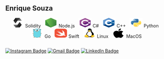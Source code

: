 ## Enrique Souza

<!-- Technology Icons -->
<div align="center">
  <!-- Placeholder for Bitcoin -->
  <!-- Placeholder for Ethereum -->
  <img src="https://raw.githubusercontent.com/devicons/devicon/master/icons/solidity/solidity-original.svg" width="40" height="30" alt="Solidity" /> Solidity &nbsp;
  <img src="https://raw.githubusercontent.com/devicons/devicon/master/icons/nodejs/nodejs-original.svg" width="40" height="30" alt="Node.js" /> Node.js &nbsp;
  <img src="https://raw.githubusercontent.com/devicons/devicon/master/icons/csharp/csharp-original.svg" width="40" height="30" alt="C#" /> C# &nbsp;
  <!-- Adding C++ Icon -->
  <img src="https://raw.githubusercontent.com/devicons/devicon/master/icons/cplusplus/cplusplus-original.svg" width="40" height="30" alt="C++" /> C++ &nbsp;
  <img src="https://raw.githubusercontent.com/devicons/devicon/master/icons/python/python-original.svg" width="40" height="30" alt="Python" /> Python &nbsp;
  <img src="https://raw.githubusercontent.com/devicons/devicon/master/icons/go/go-original.svg" width="40" height="30" alt="Go" /> Go &nbsp;
  <img src="https://raw.githubusercontent.com/devicons/devicon/master/icons/swift/swift-original.svg" width="40" height="30" alt="Swift" /> Swift &nbsp;
  <img src="https://raw.githubusercontent.com/devicons/devicon/master/icons/linux/linux-original.svg" width="40" height="30" alt="Linux" /> Linux &nbsp;
  <img src="https://raw.githubusercontent.com/devicons/devicon/master/icons/apple/apple-original.svg" width="40" height="30" alt="MacOS" /> MacOS
</div>

##

<!-- Social Icons -->
[![Instagram Badge](https://img.shields.io/badge/-Instagram-%23E4405F?style=for-the-badge&logo=instagram&logoColor=white)](https://instagram.com/enriquesouza6)
[![Gmail Badge](https://img.shields.io/badge/-Gmail-%23333?style=for-the-badge&logo=gmail&logoColor=white)](mailto:enricrypto@gmail.com)
[![LinkedIn Badge](https://img.shields.io/badge/-LinkedIn-%230077B5?style=for-the-badge&logo=linkedin&logoColor=white)](https://www.linkedin.com/in/enriquesouza)
